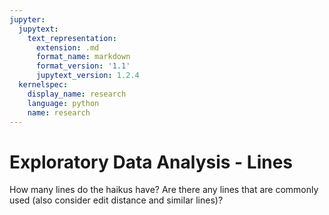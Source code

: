 ```yaml
---
jupyter:
  jupytext:
    text_representation:
      extension: .md
      format_name: markdown
      format_version: '1.1'
      jupytext_version: 1.2.4
  kernelspec:
    display_name: research
    language: python
    name: research
---
```


# Exploratory Data Analysis - Lines

How many lines do the haikus have? Are there any lines that are commonly used (also consider edit distance and similar lines)?
